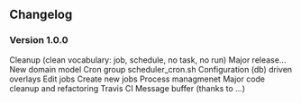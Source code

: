 ## Changelog

### Version 1.0.0

Cleanup (clean vocabulary: job, schedule, no task, no run)
Major release...
New domain model
Cron group
scheduler_cron.sh
Configuration (db) driven overlays
Edit jobs
Create new jobs
Process managmenet
Major code cleanup and refactoring
Travis CI
Message buffer (thanks to ...)